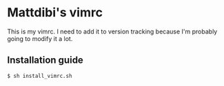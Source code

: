 # Mattdibi's vimrc
This is my vimrc. I need to add it to version tracking because I'm probably going to modify it a lot.

## Installation guide
```sh
$ sh install_vimrc.sh
```
